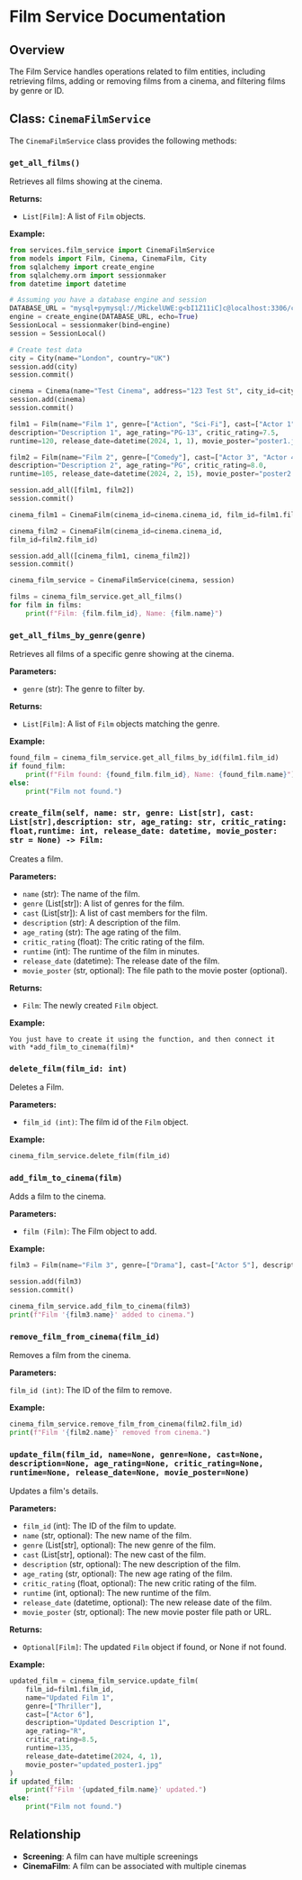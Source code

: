 # Film Service Documentation

## Overview

The Film Service handles operations related to film entities, including retrieving films, adding or removing films from a cinema, and filtering films by genre or ID.

## Class: `CinemaFilmService`

The `CinemaFilmService` class provides the following methods:

### `get_all_films()`
Retrieves all films showing at the cinema.

**Returns:**
- `List[Film]`: A list of `Film` objects.

**Example:**
```python
from services.film_service import CinemaFilmService
from models import Film, Cinema, CinemaFilm, City
from sqlalchemy import create_engine
from sqlalchemy.orm import sessionmaker
from datetime import datetime

# Assuming you have a database engine and session
DATABASE_URL = "mysql+pymysql://MickelUWE:g<bI1Z11iC]c@localhost:3306/cinema"
engine = create_engine(DATABASE_URL, echo=True)
SessionLocal = sessionmaker(bind=engine)
session = SessionLocal()

# Create test data
city = City(name="London", country="UK")
session.add(city)
session.commit()

cinema = Cinema(name="Test Cinema", address="123 Test St", city_id=city.city_id)
session.add(cinema)
session.commit()

film1 = Film(name="Film 1", genre=["Action", "Sci-Fi"], cast=["Actor 1", "Actor 2"],
description="Description 1", age_rating="PG-13", critic_rating=7.5,
runtime=120, release_date=datetime(2024, 1, 1), movie_poster="poster1.jpg")

film2 = Film(name="Film 2", genre=["Comedy"], cast=["Actor 3", "Actor 4"],
description="Description 2", age_rating="PG", critic_rating=8.0,
runtime=105, release_date=datetime(2024, 2, 15), movie_poster="poster2.jpg")

session.add_all([film1, film2])
session.commit()

cinema_film1 = CinemaFilm(cinema_id=cinema.cinema_id, film_id=film1.film_id)

cinema_film2 = CinemaFilm(cinema_id=cinema.cinema_id, 
film_id=film2.film_id)

session.add_all([cinema_film1, cinema_film2])
session.commit()

cinema_film_service = CinemaFilmService(cinema, session)

films = cinema_film_service.get_all_films()
for film in films:
    print(f"Film: {film.film_id}, Name: {film.name}")
```

### `get_all_films_by_genre(genre)`
Retrieves all films of a specific genre showing at the cinema.

**Parameters:**
- `genre` (str): The genre to filter by.

**Returns:**
- `List[Film]`: A list of `Film` objects matching the genre.

**Example:**
```python
found_film = cinema_film_service.get_all_films_by_id(film1.film_id)
if found_film:
    print(f"Film found: {found_film.film_id}, Name: {found_film.name}")
else:
    print("Film not found.")
```

### `create_film(self, name: str, genre: List[str], cast: List[str],description: str, age_rating: str, critic_rating: float,runtime: int, release_date: datetime, movie_poster: str = None) -> Film:`
Creates a film.

**Parameters:**
- `name` (str): The name of the film.
- `genre` (List[str]): A list of genres for the film.
- `cast` (List[str]): A list of cast members for the film.
- `description` (str): A description of the film.
- `age_rating` (str): The age rating of the film.
- `critic_rating` (float): The critic rating of the film.
- `runtime` (int): The runtime of the film in minutes.
- `release_date` (datetime): The release date of the film.
- `movie_poster` (str, optional): The file path to the movie poster (optional).

**Returns:**
- `Film`: The newly created `Film` object.

**Example:**
```
You just have to create it using the function, and then connect it with *add_film_to_cinema(film)*
```

### `delete_film(film_id: int)`
Deletes a Film.

**Parameters:**
- `film_id (int)`: The film id of the `Film` object.

**Example:**
```python
cinema_film_service.delete_film(film_id)
```

### `add_film_to_cinema(film)`
Adds a film to the cinema.

**Parameters:**
- `film (Film)`: The Film object to add.

**Example:**
```python
film3 = Film(name="Film 3", genre=["Drama"], cast=["Actor 5"], description="Description 3", age_rating="R", critic_rating=8.5, runtime=130, release_date=datetime(2024, 3, 1), movie_poster="poster3.jpg")

session.add(film3)
session.commit()

cinema_film_service.add_film_to_cinema(film3)
print(f"Film '{film3.name}' added to cinema.")
```

### `remove_film_from_cinema(film_id)`
Removes a film from the cinema.

**Parameters:**

`film_id (int)`: The ID of the film to remove.

**Example:**
```python
cinema_film_service.remove_film_from_cinema(film2.film_id)
print(f"Film '{film2.name}' removed from cinema.")
```

### `update_film(film_id, name=None, genre=None, cast=None, description=None, age_rating=None, critic_rating=None, runtime=None, release_date=None, movie_poster=None)`
Updates a film's details.

**Parameters:**
- `film_id` (int): The ID of the film to update.
- `name` (str, optional): The new name of the film.
- `genre` (List[str], optional): The new genre of the film.
- `cast` (List[str], optional): The new cast of the film.
- `description` (str, optional): The new description of the film.
- `age_rating` (str, optional): The new age rating of the film.
- `critic_rating` (float, optional): The new critic rating of the film.
- `runtime` (int, optional): The new runtime of the film.
- `release_date` (datetime, optional): The new release date of the film.
- `movie_poster` (str, optional): The new movie poster file path or URL.

**Returns:**
- `Optional[Film]`: The updated `Film` object if found, or None if not found.

**Example:**
```python
updated_film = cinema_film_service.update_film(
    film_id=film1.film_id,
    name="Updated Film 1",
    genre=["Thriller"],
    cast=["Actor 6"],
    description="Updated Description 1",
    age_rating="R",
    critic_rating=8.5,
    runtime=135,
    release_date=datetime(2024, 4, 1),
    movie_poster="updated_poster1.jpg"
)
if updated_film:
    print(f"Film '{updated_film.name}' updated.")
else:
    print("Film not found.")
```

## Relationship
- **Screening**: A film can have multiple screenings
- **CinemaFilm**: A film can be associated with multiple cinemas